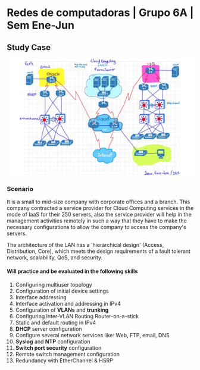 
# **Redes de computadoras** | Grupo 6A | Sem Ene-Jun

## Study Case

![Figure #1. Scenario Topology](/documentacion/assets/images/Topology.png "Figure #1. Scenario Topology")

### Scenario

It is a small to mid-size company with corporate offices and a branch. This company contracted a
service provider for Cloud Computing services in the mode of IaaS for their 250 servers, also the
service provider will help in the management activities remotely in such a way that they have to make
the necessary configurations to allow the company to access the company's servers.

The architecture of the LAN has a 'hierarchical design' (Access, Distribution, Core), which meets the
design requirements of a fault tolerant network, scalability, QoS, and security.
 
#### Will practice and be evaluated in the following skills

1. Configuring multiuser topology 
2. Configuration of initial device settings
3. Interface addressing
4. Interface activation and addressing in IPv4
5. Configuration of **VLANs** and **trunking**
6. Configuring Inter-VLAN Routing Router-on-a-stick
7. Static and default routing in IPv4
8. **DHCP** server configuration
9. Configure several network services like: Web, FTP, email, DNS
10. **Syslog** and **NTP** configuration
11. **Switch port security** configuration
12. Remote switch management configuration
13. Redundancy with EtherChannel & HSRP
